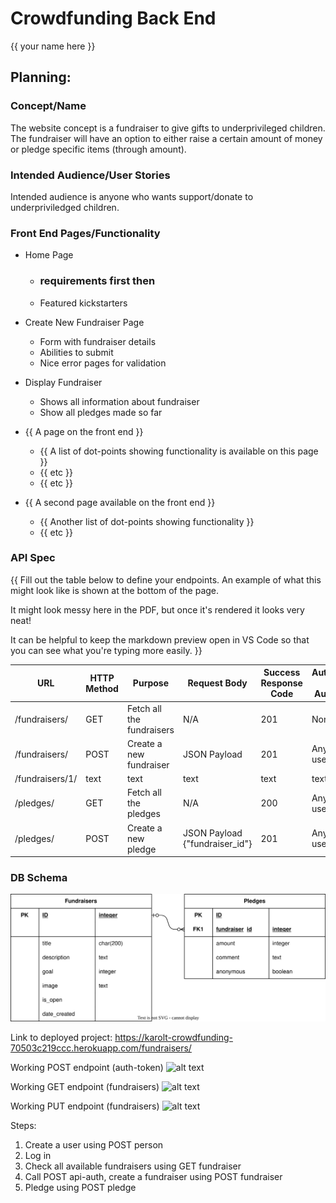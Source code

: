# Crowdfunding Back End
{{ your name here }}

## Planning:
### Concept/Name
The website concept is a fundraiser to give gifts to underprivileged children. The fundraiser will have an option to either raise a certain amount of money or pledge specific items (through amount).  

### Intended Audience/User Stories
Intended audience is anyone who wants support/donate to underpriviledged children. 

### Front End Pages/Functionality
- Home Page
  - ### requirements first then
  - Featured kickstarters
- Create New Fundraiser Page
  - Form with fundraiser details
  - Abilities to submit
  - Nice error pages for validation
- Display Fundraiser
  - Shows all information about fundraiser
  - Show all pledges made so far

- {{ A page on the front end }}
    - {{ A list of dot-points showing functionality is available on this page }}
    - {{ etc }}
    - {{ etc }}
- {{ A second page available on the front end }}
    - {{ Another list of dot-points showing functionality }}
    - {{ etc }}

### API Spec
{{ Fill out the table below to define your endpoints. An example of what this might look like is shown at the bottom of the page. 

It might look messy here in the PDF, but once it's rendered it looks very neat! 

It can be helpful to keep the markdown preview open in VS Code so that you can see what you're typing more easily. }}

| URL | HTTP Method | Purpose | Request Body | Success Response Code | Authentication / Authorisation | 
| --- | ----------- | ------- | ------------ | --------------------- | ------------------ |
|/fundraisers/ | GET | Fetch all the fundraisers | N/A | 201 | None | |/ fundraisers | POST | Create a new fundraiser | JSON Payload | 201 | Any logged in user |
|/fundraisers/ | POST | Create a new fundraiser | JSON Payload | 201 | Any logged in user |
|/fundraisers/1/ | text | text | text | text | text |
|/pledges/ | GET | Fetch all the pledges | N/A | 200 | Any logged in user |
|/pledges/ | POST | Create a new pledge | JSON Payload {"fundraiser_id"} | 201 | Any logged in user |



### DB Schema
![](database.drawio.svg)

Link to deployed project: https://karolt-crowdfunding-70503c219ccc.herokuapp.com/fundraisers/

Working POST endpoint (auth-token)
![alt text](<Screenshot 2025-09-06 at 12.49.36 pm.png>)

Working GET endpoint (fundraisers)
![alt text](<Screenshot 2025-09-06 at 12.50.36 pm.png>)

Working PUT endpoint (fundraisers)
![alt text](<Screenshot 2025-09-06 at 12.47.49 pm.png>)

Steps:
1. Create a user using POST person
2. Log in
3. Check all available fundraisers using GET fundraiser
4. Call POST api-auth, create a fundraiser using POST fundraiser 
5. Pledge using POST pledge